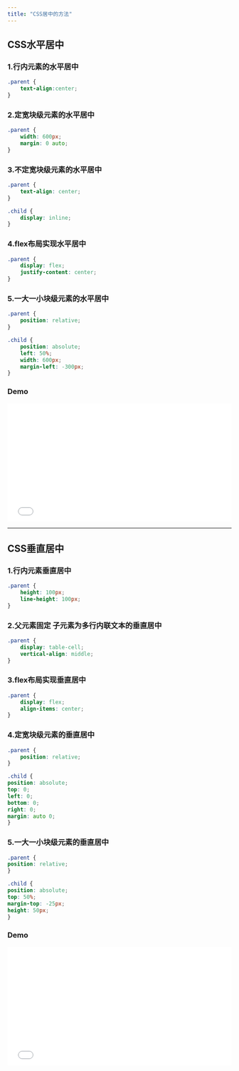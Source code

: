 ```yaml
---
title: "CSS居中的方法"
---
```


## CSS水平居中

### 1.行内元素的水平居中 
```css
.parent {
    text-align:center;
}
```

### 2.定宽块级元素的水平居中
```css
.parent {
    width: 600px;
    margin: 0 auto;
}
```

<!-- more -->

### 3.不定宽块级元素的水平居中
```css
.parent {
    text-align: center;
}

.child {
    display: inline;
}
```

### 4.flex布局实现水平居中
```css
.parent {
    display: flex;
    justify-content: center;
}
```

### 5.一大一小块级元素的水平居中
```css
.parent {
    position: relative;
}

.child {
    position: absolute;
    left: 50%;
    width: 600px;
    margin-left: -300px;
}
```

### Demo

<iframe height='265' scrolling='no' title='CSS center horizontal' src='//codepen.io/lcrccr/embed/yKGRwM/?height=265&theme-id=0&default-tab=result&embed-version=2' frameborder='no' allowtransparency='true' allowfullscreen='true' style='width: 100%;'>See the Pen <a href='https://codepen.io/lcrccr/pen/yKGRwM/'>CSS center horizontal</a> by Leslie Lai (<a href='https://codepen.io/lcrccr'>@lcrccr</a>) on <a href='https://codepen.io'>CodePen</a>.
</iframe>

---

## CSS垂直居中

### 1.行内元素垂直居中  
```css
.parent {
    height: 100px;
    line-height: 100px;
}
```

### 2.父元素固定 子元素为多行内联文本的垂直居中
```css
.parent {
    display: table-cell;
    vertical-align: middle;
}
```

### 3.flex布局实现垂直居中
```css
.parent {
    display: flex;
    align-items: center;
}
```

### 4.定宽块级元素的垂直居中
```css
.parent {
    position: relative;
}

.child {
position: absolute;
top: 0;
left: 0;
bottom: 0;
right: 0;
margin: auto 0;
}
```

### 5.一大一小块级元素的垂直居中
```css
.parent {
position: relative;
}

.child {
position: absolute;
top: 50%;
margin-top: -25px;
height: 50px;
}
```

### Demo

<iframe height='265' scrolling='no' title='CSS center vartical' src='//codepen.io/lcrccr/embed/oqJQXm/?height=265&theme-id=0&default-tab=result&embed-version=2' frameborder='no' allowtransparency='true' allowfullscreen='true' style='width: 100%;'>See the Pen <a href='https://codepen.io/lcrccr/pen/oqJQXm/'>CSS center vartical</a> by Leslie Lai (<a href='https://codepen.io/lcrccr'>@lcrccr</a>) on <a href='https://codepen.io'>CodePen</a>.
</iframe>